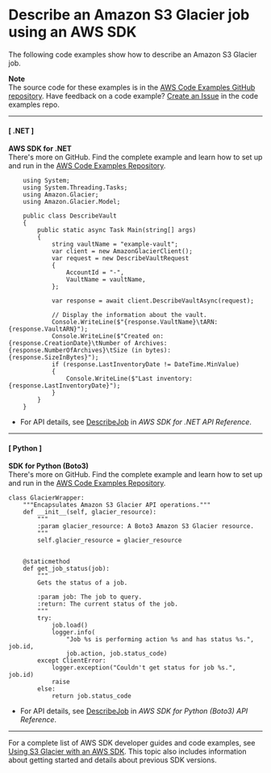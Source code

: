 # Describe an Amazon S3 Glacier job using an AWS SDK<a name="example_glacier_DescribeJob_section"></a>

The following code examples show how to describe an Amazon S3 Glacier job\.

**Note**  
The source code for these examples is in the [AWS Code Examples GitHub repository](https://github.com/awsdocs/aws-doc-sdk-examples)\. Have feedback on a code example? [Create an Issue](https://github.com/awsdocs/aws-doc-sdk-examples/issues/new/choose) in the code examples repo\. 

------
#### [ \.NET ]

**AWS SDK for \.NET**  
 There's more on GitHub\. Find the complete example and learn how to set up and run in the [AWS Code Examples Repository](https://github.com/awsdocs/aws-doc-sdk-examples/tree/main/dotnetv3/Glacier#code-examples)\. 
  

```
    using System;
    using System.Threading.Tasks;
    using Amazon.Glacier;
    using Amazon.Glacier.Model;

    public class DescribeVault
    {
        public static async Task Main(string[] args)
        {
            string vaultName = "example-vault";
            var client = new AmazonGlacierClient();
            var request = new DescribeVaultRequest
            {
                AccountId = "-",
                VaultName = vaultName,
            };

            var response = await client.DescribeVaultAsync(request);

            // Display the information about the vault.
            Console.WriteLine($"{response.VaultName}\tARN: {response.VaultARN}");
            Console.WriteLine($"Created on: {response.CreationDate}\tNumber of Archives: {response.NumberOfArchives}\tSize (in bytes): {response.SizeInBytes}");
            if (response.LastInventoryDate != DateTime.MinValue)
            {
                Console.WriteLine($"Last inventory: {response.LastInventoryDate}");
            }
        }
    }
```
+  For API details, see [DescribeJob](https://docs.aws.amazon.com/goto/DotNetSDKV3/glacier-2012-06-01/DescribeJob) in *AWS SDK for \.NET API Reference*\. 

------
#### [ Python ]

**SDK for Python \(Boto3\)**  
 There's more on GitHub\. Find the complete example and learn how to set up and run in the [AWS Code Examples Repository](https://github.com/awsdocs/aws-doc-sdk-examples/tree/main/python/example_code/glacier#code-examples)\. 
  

```
class GlacierWrapper:
    """Encapsulates Amazon S3 Glacier API operations."""
    def __init__(self, glacier_resource):
        """
        :param glacier_resource: A Boto3 Amazon S3 Glacier resource.
        """
        self.glacier_resource = glacier_resource


    @staticmethod
    def get_job_status(job):
        """
        Gets the status of a job.

        :param job: The job to query.
        :return: The current status of the job.
        """
        try:
            job.load()
            logger.info(
                "Job %s is performing action %s and has status %s.", job.id,
                job.action, job.status_code)
        except ClientError:
            logger.exception("Couldn't get status for job %s.", job.id)
            raise
        else:
            return job.status_code
```
+  For API details, see [DescribeJob](https://docs.aws.amazon.com/goto/boto3/glacier-2012-06-01/DescribeJob) in *AWS SDK for Python \(Boto3\) API Reference*\. 

------

For a complete list of AWS SDK developer guides and code examples, see [Using S3 Glacier with an AWS SDK](sdk-general-information-section.md)\. This topic also includes information about getting started and details about previous SDK versions\.